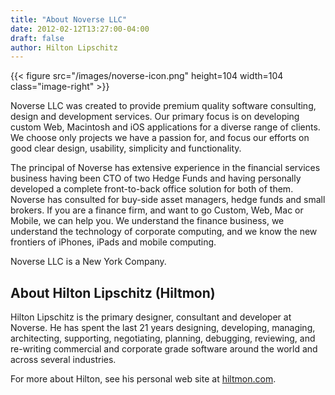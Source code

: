 ```yaml
---
title: "About Noverse LLC"
date: 2012-02-12T13:27:00-04:00
draft: false
author: Hilton Lipschitz
---
```


{{< figure src="/images/noverse-icon.png" height=104 width=104 class="image-right" >}}

Noverse LLC was created to provide premium quality software consulting, design and development services. Our primary focus is on developing custom Web, Macintosh and iOS applications for a diverse range of clients. We choose only projects we have a passion for, and focus our efforts on good clear design, usability, simplicity and functionality.

The principal of Noverse has extensive experience in the financial services business having been CTO of two Hedge Funds and having personally developed a complete front-to-back office solution for both of them. Noverse has consulted for buy-side asset managers, hedge funds and small brokers. If you are a finance firm, and want to go Custom, Web, Mac or Mobile, we can help you. We understand the finance business, we understand the technology of corporate computing, and we know the new frontiers of iPhones, iPads and mobile computing.

Noverse LLC is a New York Company.

## About Hilton Lipschitz (Hiltmon)

Hilton Lipschitz is the primary designer, consultant and developer at Noverse. He has spent the last 21 years designing, developing, managing, architecting, supporting, negotiating, planning, debugging, reviewing, and re-writing commercial and corporate grade software around the world and across several industries.

For more about Hilton, see his personal web site at [hiltmon.com](https://hiltmon.com).
